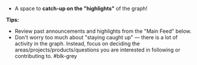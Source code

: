 - A space to **catch-up on the "highlights"** of the graph!

**Tips:**
- Review past announcements and highlights from the "Main Feed" below.
- Don't worry too much about "staying caught up" — there is a lot of activity in the graph. Instead, focus on deciding the areas/projects/products/questions you are interested in following or contributing to. #blk-grey
